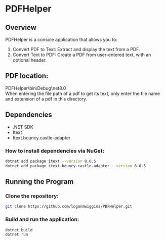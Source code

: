 # PDFHelper
## Overview
PDFHelper is a console application that allows you to:

1. Convert PDF to Text: Extract and display the text from a PDF.
2. Convert Text to PDF: Create a PDF from user-entered text, with an optional header.

## PDF location:
PDFHelper\bin\Debug\net8.0
<br>
When entering the file path of a pdf to get its text, only enter the file name and extension of a pdf in this directory.

## Dependencies
- .NET SDK
- Itext
- Itext.bouncy.castle-adapter
### How to install dependencies via NuGet:
```bash
dotnet add package itext --version 8.0.5
dotnet add package itext.bouncy-castle-adapter --version 8.0.5
```
## Running the Program
### Clone the repository:

```bash
git clone https://github.com/loganmwiggins/PDFHelper.git
```
### Build and run the application:
```bash
dotnet build
dotnet run
